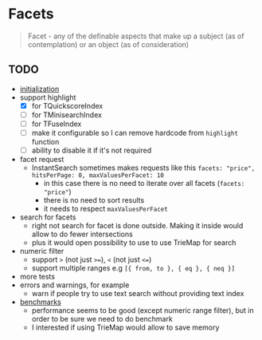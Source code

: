 # Facets

> Facet - any of the definable aspects that make up a subject (as of contemplation) or an object (as of consideration)

## TODO

- [initialization](/old/initialization.md)
- support highlight
  - [x] for TQuickscoreIndex
  - [ ] for TMinisearchIndex
  - [ ] for TFuseIndex
  - [ ] make it configurable so I can remove hardcode from `highlight` function
  - [ ] ability to disable it if it's not required
- facet request
  - InstantSearch sometimes makes requests like this `facets: "price", hitsPerPage: 0, ​maxValuesPerFacet: 10`
    - in this case there is no need to iterate over all facets (`facets: "price"`)
    - there is no need to sort results
    - it needs to respect `​maxValuesPerFacet`
- search for facets
  - right not search for facet is done outside. Making it inside would allow to do fewer intersections
  - plus it would open possibility to use to use TrieMap for search
- numeric filter
  - support `>` (not just `>=`), `<` (not just `<=`)
  - support multiple ranges e.g `[{ from, to }, { eq }, { neq }]`
- more tests
- errors and warnings, for example
  - warn if people try to use text search without providing text index
- [benchmarks](https://github.com/tinylibs/tinybench)
  - performance seems to be good (except numeric range filter), but in order to be sure we need to do benchmark
  - I interested if using TrieMap would allow to save memory

